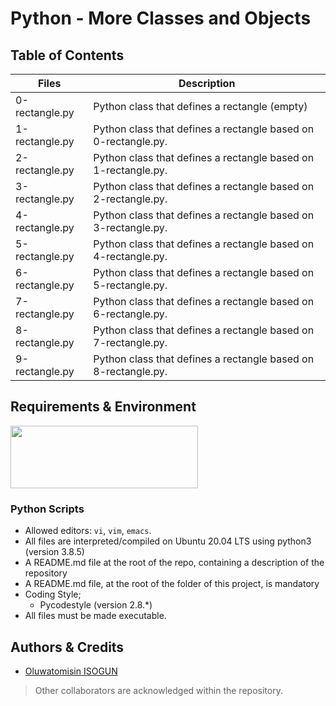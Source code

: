 # Python - More Classes and Objects

## Table of Contents
| Files | Description |
| --- | --- |
| 0-rectangle.py | Python class that defines a rectangle (empty)
| 1-rectangle.py	| Python class that defines a rectangle based on 0-rectangle.py. |
| 2-rectangle.py	| Python class that defines a rectangle based on 1-rectangle.py. |
| 3-rectangle.py	| Python class that defines a rectangle based on 2-rectangle.py. |
| 4-rectangle.py	| Python class that defines a rectangle based on 3-rectangle.py. |
| 5-rectangle.py  | Python class that defines a rectangle based on 4-rectangle.py. |
| 6-rectangle.py	| Python class that defines a rectangle based on 5-rectangle.py. |
| 7-rectangle.py	| Python class that defines a rectangle based on 6-rectangle.py. |
| 8-rectangle.py | Python class that defines a rectangle based on 7-rectangle.py. |
| 9-rectangle.py | Python class that defines a rectangle based on 8-rectangle.py. |

## Requirements & Environment
<img src="https://alx-apply.hbtn.io/brand_alx/share_image_2019.jpg" width="300" height="100" />

### Python Scripts
- Allowed editors: `vi`, `vim`, `emacs`.
- All files are interpreted/compiled on Ubuntu 20.04 LTS using python3 (version 3.8.5)
- A README.md file at the root of the repo, containing a description of the repository
- A README.md file, at the root of the folder of this project, is mandatory
- Coding Style;
  - Pycodestyle (version 2.8.*)
- All files must be made executable.

## Authors & Credits
- [Oluwatomisin ISOGUN](https://@github.com/TosinISOGUN)
> Other collaborators are acknowledged within the repository.
